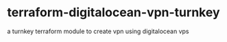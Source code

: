 # terraform-digitalocean-vpn-turnkey
a turnkey terraform module to create vpn using digitalocean vps 
